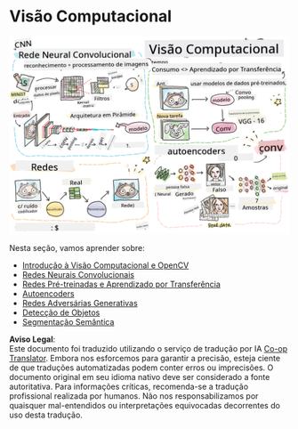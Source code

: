 <!--
CO_OP_TRANSLATOR_METADATA:
{
  "original_hash": "58a52f000089c1d8906a4daa4ab1169b",
  "translation_date": "2025-08-26T09:03:20+00:00",
  "source_file": "lessons/4-ComputerVision/README.md",
  "language_code": "br"
}
-->
# Visão Computacional

![Resumo do conteúdo de Visão Computacional em um desenho](../../../../translated_images/ai-computervision.6506ebebac3fbf76cdb78989d7d3dfea87e88285c0feaade53aa7804a22b248f.br.png)

Nesta seção, vamos aprender sobre:

* [Introdução à Visão Computacional e OpenCV](06-IntroCV/README.md)
* [Redes Neurais Convolucionais](07-ConvNets/README.md)
* [Redes Pré-treinadas e Aprendizado por Transferência](08-TransferLearning/README.md) 
* [Autoencoders](09-Autoencoders/README.md)
* [Redes Adversárias Generativas](10-GANs/README.md)
* [Detecção de Objetos](11-ObjectDetection/README.md)
* [Segmentação Semântica](12-Segmentation/README.md)

**Aviso Legal**:  
Este documento foi traduzido utilizando o serviço de tradução por IA [Co-op Translator](https://github.com/Azure/co-op-translator). Embora nos esforcemos para garantir a precisão, esteja ciente de que traduções automatizadas podem conter erros ou imprecisões. O documento original em seu idioma nativo deve ser considerado a fonte autoritativa. Para informações críticas, recomenda-se a tradução profissional realizada por humanos. Não nos responsabilizamos por quaisquer mal-entendidos ou interpretações equivocadas decorrentes do uso desta tradução.